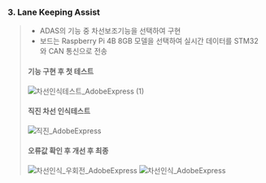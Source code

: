 ### 3. Lane Keeping Assist
> - ADAS의 기능 중 차선보조기능을 선택하여 구현
> - 보드는 Raspberry Pi 4B 8GB 모델을 선택하여 실시간 데이터를 STM32와 CAN 통신으로 전송
> 
> #### 기능 구현 후 첫 테스트
>
> ![차선인식테스트_AdobeExpress (1)](https://github.com/qkcvb110/Portfolio/assets/121782690/75f805c7-3357-412b-9420-d1ffd46ef9eb)
> 
> #### 직진 차선 인식테스트
>
> ![직진_AdobeExpress](https://github.com/qkcvb110/Portfolio/assets/121782690/9f3dbd1c-e622-4752-bfe8-0087a32853cf)
>
> #### 오류값 확인 후 개선 후 최종 
>
> ![차선인식_우회전_AdobeExpress](https://github.com/qkcvb110/Portfolio/assets/121782690/8905004f-a68d-4041-b79e-c9f64a960ff0)
 ![차선인식_AdobeExpress](https://github.com/qkcvb110/Portfolio/assets/121782690/7245e01e-ee5e-436e-9c34-db893c3bc78b)
